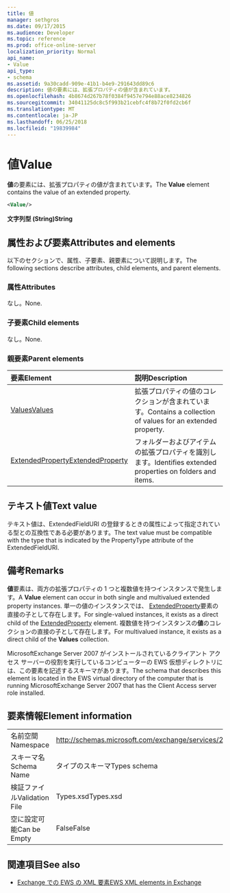 ```yaml
---
title: 値
manager: sethgros
ms.date: 09/17/2015
ms.audience: Developer
ms.topic: reference
ms.prod: office-online-server
localization_priority: Normal
api_name:
- Value
api_type:
- schema
ms.assetid: 9a30cadd-909e-41b1-b4e9-291643dd89c6
description: 値の要素には、拡張プロパティの値が含まれています。
ms.openlocfilehash: 4b8674d267b78f0384f9457e794e88ace8234826
ms.sourcegitcommit: 34041125dc8c5f993b21cebfc4f8b72f0fd2cb6f
ms.translationtype: MT
ms.contentlocale: ja-JP
ms.lasthandoff: 06/25/2018
ms.locfileid: "19839984"
---
```

# <a name="value"></a><span data-ttu-id="8a558-103">値</span><span class="sxs-lookup"><span data-stu-id="8a558-103">Value</span></span>

<span data-ttu-id="8a558-104">**値**の要素には、拡張プロパティの値が含まれています。</span><span class="sxs-lookup"><span data-stu-id="8a558-104">The **Value** element contains the value of an extended property.</span></span> 
  
```xml
<Value/>
```

<span data-ttu-id="8a558-105">**文字列型 (String)**</span><span class="sxs-lookup"><span data-stu-id="8a558-105">**String**</span></span>

## <a name="attributes-and-elements"></a><span data-ttu-id="8a558-106">属性および要素</span><span class="sxs-lookup"><span data-stu-id="8a558-106">Attributes and elements</span></span>

<span data-ttu-id="8a558-107">以下のセクションで、属性、子要素、親要素について説明します。</span><span class="sxs-lookup"><span data-stu-id="8a558-107">The following sections describe attributes, child elements, and parent elements.</span></span>
  
### <a name="attributes"></a><span data-ttu-id="8a558-108">属性</span><span class="sxs-lookup"><span data-stu-id="8a558-108">Attributes</span></span>

<span data-ttu-id="8a558-109">なし。</span><span class="sxs-lookup"><span data-stu-id="8a558-109">None.</span></span>
  
### <a name="child-elements"></a><span data-ttu-id="8a558-110">子要素</span><span class="sxs-lookup"><span data-stu-id="8a558-110">Child elements</span></span>

<span data-ttu-id="8a558-111">なし。</span><span class="sxs-lookup"><span data-stu-id="8a558-111">None.</span></span>
  
### <a name="parent-elements"></a><span data-ttu-id="8a558-112">親要素</span><span class="sxs-lookup"><span data-stu-id="8a558-112">Parent elements</span></span>

|<span data-ttu-id="8a558-113">**要素**</span><span class="sxs-lookup"><span data-stu-id="8a558-113">**Element**</span></span>|<span data-ttu-id="8a558-114">**説明**</span><span class="sxs-lookup"><span data-stu-id="8a558-114">**Description**</span></span>|
|:-----|:-----|
|[<span data-ttu-id="8a558-115">Values</span><span class="sxs-lookup"><span data-stu-id="8a558-115">Values</span></span>](values.md) <br/> |<span data-ttu-id="8a558-116">拡張プロパティの値のコレクションが含まれています。</span><span class="sxs-lookup"><span data-stu-id="8a558-116">Contains a collection of values for an extended property.</span></span>  <br/> |
|[<span data-ttu-id="8a558-117">ExtendedProperty</span><span class="sxs-lookup"><span data-stu-id="8a558-117">ExtendedProperty</span></span>](extendedproperty.md) <br/> |<span data-ttu-id="8a558-118">フォルダーおよびアイテムの拡張プロパティを識別します。</span><span class="sxs-lookup"><span data-stu-id="8a558-118">Identifies extended properties on folders and items.</span></span>  <br/> |
   
## <a name="text-value"></a><span data-ttu-id="8a558-119">テキスト値</span><span class="sxs-lookup"><span data-stu-id="8a558-119">Text value</span></span>

<span data-ttu-id="8a558-120">テキスト値は、ExtendedFieldURI の登録するときの属性によって指定されている型との互換性である必要があります。</span><span class="sxs-lookup"><span data-stu-id="8a558-120">The text value must be compatible with the type that is indicated by the PropertyType attribute of the ExtendedFieldURI.</span></span>
  
## <a name="remarks"></a><span data-ttu-id="8a558-121">備考</span><span class="sxs-lookup"><span data-stu-id="8a558-121">Remarks</span></span>

<span data-ttu-id="8a558-122">**値**要素は、両方の拡張プロパティの 1 つと複数値を持つインスタンスで発生します。</span><span class="sxs-lookup"><span data-stu-id="8a558-122">A **Value** element can occur in both single and multivalued extended property instances.</span></span> <span data-ttu-id="8a558-123">単一の値のインスタンスでは、 [ExtendedProperty](extendedproperty.md)要素の直接の子として存在します。</span><span class="sxs-lookup"><span data-stu-id="8a558-123">For single-valued instances, it exists as a direct child of the [ExtendedProperty](extendedproperty.md) element.</span></span> <span data-ttu-id="8a558-124">複数値を持つインスタンスの**値**のコレクションの直接の子として存在します。</span><span class="sxs-lookup"><span data-stu-id="8a558-124">For multivalued instance, it exists as a direct child of the **Values** collection.</span></span> 
  
<span data-ttu-id="8a558-125">MicrosoftExchange Server 2007 がインストールされているクライアント アクセス サーバーの役割を実行しているコンピューターの EWS 仮想ディレクトリには、この要素を記述するスキーマがあります。</span><span class="sxs-lookup"><span data-stu-id="8a558-125">The schema that describes this element is located in the EWS virtual directory of the computer that is running MicrosoftExchange Server 2007 that has the Client Access server role installed.</span></span>
  
## <a name="element-information"></a><span data-ttu-id="8a558-126">要素情報</span><span class="sxs-lookup"><span data-stu-id="8a558-126">Element information</span></span>

|||
|:-----|:-----|
|<span data-ttu-id="8a558-127">名前空間</span><span class="sxs-lookup"><span data-stu-id="8a558-127">Namespace</span></span>  <br/> |http://schemas.microsoft.com/exchange/services/2006/types  <br/> |
|<span data-ttu-id="8a558-128">スキーマ名</span><span class="sxs-lookup"><span data-stu-id="8a558-128">Schema Name</span></span>  <br/> |<span data-ttu-id="8a558-129">タイプのスキーマ</span><span class="sxs-lookup"><span data-stu-id="8a558-129">Types schema</span></span>  <br/> |
|<span data-ttu-id="8a558-130">検証ファイル</span><span class="sxs-lookup"><span data-stu-id="8a558-130">Validation File</span></span>  <br/> |<span data-ttu-id="8a558-131">Types.xsd</span><span class="sxs-lookup"><span data-stu-id="8a558-131">Types.xsd</span></span>  <br/> |
|<span data-ttu-id="8a558-132">空に設定可能</span><span class="sxs-lookup"><span data-stu-id="8a558-132">Can be Empty</span></span>  <br/> |<span data-ttu-id="8a558-133">False</span><span class="sxs-lookup"><span data-stu-id="8a558-133">False</span></span>  <br/> |
   
## <a name="see-also"></a><span data-ttu-id="8a558-134">関連項目</span><span class="sxs-lookup"><span data-stu-id="8a558-134">See also</span></span>

- [<span data-ttu-id="8a558-135">Exchange での EWS の XML 要素</span><span class="sxs-lookup"><span data-stu-id="8a558-135">EWS XML elements in Exchange</span></span>](ews-xml-elements-in-exchange.md)

